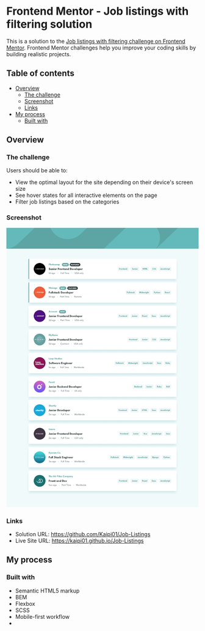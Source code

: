 # Frontend Mentor - Job listings with filtering solution

This is a solution to the [Job listings with filtering challenge on Frontend Mentor](https://www.frontendmentor.io/challenges/job-listings-with-filtering-ivstIPCt). Frontend Mentor challenges help you improve your coding skills by building realistic projects. 

## Table of contents

- [Overview](#overview)
  - [The challenge](#the-challenge)
  - [Screenshot](#screenshot)
  - [Links](#links)
- [My process](#my-process)
  - [Built with](#built-with)

## Overview

### The challenge

Users should be able to:

- View the optimal layout for the site depending on their device's screen size
- See hover states for all interactive elements on the page
- Filter job listings based on the categories

### Screenshot

![](./design/desktop-design.jpg)

### Links

- Solution URL: https://github.com/Kaipi01/Job-Listings
- Live Site URL: https://kaipi01.github.io/Job-Listings

## My process

### Built with

- Semantic HTML5 markup
- BEM
- Flexbox
- SCSS
- Mobile-first workflow
- 
